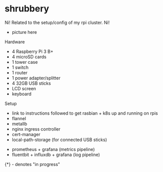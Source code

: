 # shrubbery
Ni! Related to the setup/config of my rpi cluster.  Ni!

- picture here
  
Hardware
 - 4 Raspberry Pi 3 B+
 - 4 microSD cards
 - 1 tower case
 - 1 switch
 - 1 router
 - 1 power adapter/splitter
 - 4 32GB USB sticks
 - LCD screen
 - keyboard

Setup
- link to instructions followed to get rasbian + k8s up and running on rpis
- flannel
- metallb
- nginx ingress controller
- cert-manager
- local-path-storage (for connected USB sticks)
* prometheus + grafana (metrics pipeline)
* fluentbit + influxdb + grafana (log pipeline)

{*} - denotes "in progress"
